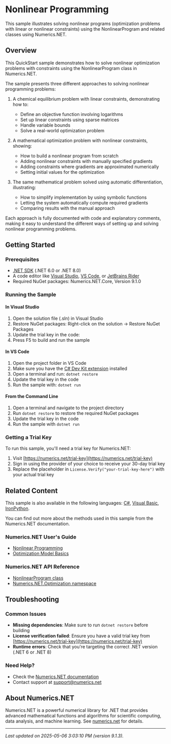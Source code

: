 # Nonlinear Programming

This sample illustrates solving nonlinear programs (optimization problems with linear or nonlinear constraints) using the NonlinearProgram and related classes using Numerics.NET.

## Overview

This QuickStart sample demonstrates how to solve nonlinear optimization problems with constraints using the 
NonlinearProgram class in Numerics.NET.

The sample presents three different approaches to solving nonlinear programming problems:

1. A chemical equilibrium problem with linear constraints, demonstrating how to:
   - Define an objective function involving logarithms
   - Set up linear constraints using sparse matrices
   - Handle variable bounds
   - Solve a real-world optimization problem

2. A mathematical optimization problem with nonlinear constraints, showing:
   - How to build a nonlinear program from scratch
   - Adding nonlinear constraints with manually specified gradients
   - Adding constraints where gradients are approximated numerically
   - Setting initial values for the optimization

3. The same mathematical problem solved using automatic differentiation, illustrating:
   - How to simplify implementation by using symbolic functions
   - Letting the system automatically compute required gradients
   - Comparing results with the manual approach

Each approach is fully documented with code and explanatory comments, making it easy to understand
the different ways of setting up and solving nonlinear programming problems.


## Getting Started

### Prerequisites

- [.NET SDK](https://dotnet.microsoft.com/download) (.NET 6.0 or .NET 8.0)
- A code editor like [Visual Studio](https://visualstudio.microsoft.com/), [VS Code](https://code.visualstudio.com/), or [JetBrains Rider](https://www.jetbrains.com/rider/)
- Required NuGet packages: Numerics.NET.Core, Version 9.1.0

### Running the Sample

#### In Visual Studio
1. Open the solution file (.sln) in Visual Studio
2. Restore NuGet packages: Right-click on the solution → Restore NuGet Packages
3. Update the trial key in the code:
4. Press F5 to build and run the sample

#### In VS Code

1. Open the project folder in VS Code
2. Make sure you have the [C# Dev Kit extension](https://marketplace.visualstudio.com/items?itemName=ms-dotnettools.csdevkit) installed
3. Open a terminal and run: `dotnet restore`
4. Update the trial key in the code 
5. Run the sample with: `dotnet run`

#### From the Command Line

1. Open a terminal and navigate to the project directory
2. Run `dotnet restore` to restore the required NuGet packages
3. Update the trial key in the code
4. Run the sample with `dotnet run`

### Getting a Trial Key

To run this sample, you'll need a trial key for Numerics.NET:

1. Visit [https://numerics.net/trial-key](https://numerics.net/trial-key)
2. Sign in using the provider of your choice to receive your 30-day trial key
3. Replace the placeholder in `License.Verify("your-trial-key-here")` with your actual trial key

## Related Content

This sample is also available in the following languages: 
[C#](https://github.com/NumericsDotNet/quickstart-csharp/tree/net6.0/mathematics/optimization/nonlinear-programming), [Visual Basic](https://github.com/NumericsDotNet/quickstart-visualbasic/tree/net6.0/mathematics/optimization/nonlinear-programming), [IronPython](https://github.com/NumericsDotNet/quickstart-ironpython/tree/net6.0/mathematics/optimization/nonlinear-programming).

You can find out more about the methods used in this sample from the Numerics.NET documentation.

### Numerics.NET User's Guide

- [Nonlinear Programming](https://numerics.net/documentation/latest/mathematics/optimization/nonlinear-programming)
- [Optimization Model Basics](https://numerics.net/documentation/latest/mathematics/optimization/optimization-model-basics)

### Numerics.NET API Reference

- [NonlinearProgram class](https://numerics.net/documentation/latest/reference/numerics.net.optimization.nonlinearprogram)
- [Numerics.NET.Optimization namespace](https://numerics.net/documentation/latest/reference/numerics.net.optimization)


## Troubleshooting

### Common Issues

- **Missing dependencies**: Make sure to run `dotnet restore` before building
- **License verification failed**: Ensure you have a valid trial key from [https://numerics.net/trial-key](https://numerics.net/trial-key)
- **Runtime errors**: Check that you're targeting the correct .NET version (.NET 6 or .NET 8)

### Need Help?

- Check the [Numerics.NET documentation](https://numerics.net/documentation/)
- Contact support at [support@numerics.net](mailto:support@numerics.net?subject=NonlinearProgramming%20QuickStart%20Sample%20%28F%23%29)

## About Numerics.NET

Numerics.NET is a powerful numerical library for .NET that provides advanced mathematical 
functions and algorithms for scientific computing, data analysis, and machine learning.
See [numerics.net](https://numerics.net) for details.

---

_Last updated on 2025-05-06 3:03:10 PM (version 9.1.3)._
